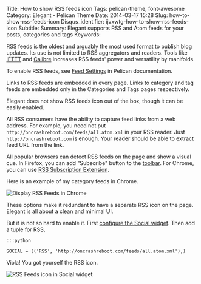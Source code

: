 Title: How to show RSS feeds icon
Tags: pelican-theme, font-awesome
Category: Elegant - Pelican Theme
Date: 2014-03-17 15:28
Slug: how-to-show-rss-feeds-icon
Disqus_identifier: ijvxwtg-how-to-show-rss-feeds-icon
Subtitle: 
Summary: Elegant supports RSS and Atom feeds for your posts, categories and tags
Keywords: 

RSS feeds is the oldest and arguably the most used format to publish blog
updates. Its use is not limited to RSS aggregators and readers. Tools like
[IFTTT](https://ifttt.com/recipes?channel=feed) and
[Calibre](http://manual.calibre-ebook.com/news.html) increases RSS feeds' power
and versatility by manifolds.

To enable RSS feeds, see [Feed
Settings](http://docs.getpelican.com/en/latest/settings.html#feed-settings) in
Pelican documentation.

Links to RSS feeds are embedded in every page. Links to category and tag
feeds are embedded only in the Categories and Tags pages respectively.

Elegant does not show RSS feeds icon out of the box, though it can be easily
enabled.

All RSS consumers have the ability to capture feed links from a web address.
For example, you need not put `http://oncrashreboot.com/feeds/all.atom.xml` in
your RSS reader. Just `http://oncrashreboot.com` is enough. Your reader should
be able to extract feed URL from the link.

All popular browsers can detect RSS feeds on the page and show a visual cue. In
Firefox, you can add "Subscribe" button to the
[toolbar](https://support.mozilla.org/en-US/kb/customize-firefox-controls-buttons-and-toolbars?redirectlocale=en-US&redirectslug=How+to+customize+the+toolbar).
For Chrome, you can use [RSS Subscription
Extension](https://chrome.google.com/webstore/detail/rss-subscription-extensio/nlbjncdgjeocebhnmkbbbdekmmmcbfjd).

Here is an example of my category feeds in Chrome.

![Display RSS Feeds in Chrome](|filename|/images/rss-feeds-chrome-category-feeds.png)

These options make it redundant to have a separate RSS icon on the page.
Elegant is all about a clean and minimal UI.

But it is not so hard to enable it. First [configure the Social
widget](how-to-display-your-social-media-profiles). Then add a tuple for RSS,

    :::python

    SOCIAL = (('RSS', 'http://oncrashreboot.com/feeds/all.atom.xml'),)

Viola! You got yourself the RSS icon.

![RSS Feeds icon in Social widget](|filename|/images/rss-feeds-icon-social-widget.png)
